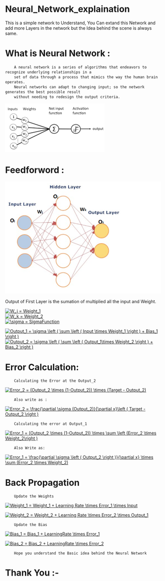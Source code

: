 # Neural_Network_explaination
This is a simple network to Understand, You Can extand this Network and add more Layers in the network but the Idea behind the scene is always same.  

# What is Neural Network :
        A neural network is a series of algorithms that endeavors to recognize underlying relationships in a
        set of data through a process that mimics the way the human brain operates. 
        Neural networks can adapt to changing input; so the network generates the best possible result 
        without needing to redesign the output criteria.
        
   ![](images/index.png)
  
# Feedforword :
  
![](images/neural_network.png)

Output of First Layer is the sumation of multiplied all the input and Weight.
   
<a href="https://www.codecogs.com/eqnedit.php?latex=\dpi{150}&space;W_j&space;=&space;Weight_1" target="_blank"><img src="https://latex.codecogs.com/gif.latex?\dpi{150}&space;W_j&space;=&space;Weight_1" title="W_j = Weight_1" /></a>  
<a href="https://www.codecogs.com/eqnedit.php?latex=\dpi{150}&space;W_k&space;=&space;Weight_2" target="_blank"><img src="https://latex.codecogs.com/gif.latex?\dpi{150}&space;W_k&space;=&space;Weight_2" title="W_k = Weight_2" /></a>   
<a href="https://www.codecogs.com/eqnedit.php?latex=\dpi{150}&space;\sigma&space;=&space;SigmaFunction" target="_blank"><img src="https://latex.codecogs.com/gif.latex?\dpi{150}&space;\sigma&space;=&space;SigmaFunction" title="\sigma = SigmaFunction" /></a>

<a href="https://www.codecogs.com/eqnedit.php?latex=\dpi{150}&space;Output_1&space;=&space;\sigma&space;\left&space;(&space;\sum&space;\left&space;(&space;Input&space;\times&space;Weight_1&space;\right&space;)&space;&plus;&space;Bias_1&space;\right&space;)" target="_blank"><img src="https://latex.codecogs.com/gif.latex?\dpi{150}&space;Output_1&space;=&space;\sigma&space;\left&space;(&space;\sum&space;\left&space;(&space;Input&space;\times&space;Weight_1&space;\right&space;)&space;&plus;&space;Bias_1&space;\right&space;)" title="Output_1 = \sigma \left ( \sum \left ( Input \times Weight_1 \right ) + Bias_1 \right )" /></a>
<a href="https://www.codecogs.com/eqnedit.php?latex=\dpi{150}&space;Output_2&space;=&space;\sigma&space;\left&space;(&space;\sum&space;\left&space;(&space;Output_1\times&space;Weight_2&space;\right&space;)&space;&plus;&space;Bias_2&space;\right&space;)" target="_blank"><img src="https://latex.codecogs.com/gif.latex?\dpi{150}&space;Output_2&space;=&space;\sigma&space;\left&space;(&space;\sum&space;\left&space;(&space;Output_1\times&space;Weight_2&space;\right&space;)&space;&plus;&space;Bias_2&space;\right&space;)" title="Output_2 = \sigma \left ( \sum \left ( Output_1\times Weight_2 \right ) + Bias_2 \right )" /></a>

# Error Calculation: 
        Calculating the Error at the Output_2
  
<a href="https://www.codecogs.com/eqnedit.php?latex=\dpi{150}&space;Error_2&space;=&space;(Output_2&space;\times&space;(1-Output_2))&space;\times&space;(Target&space;-&space;Output_2)" target="_blank"><img src="https://latex.codecogs.com/gif.latex?\dpi{150}&space;Error_2&space;=&space;(Output_2&space;\times&space;(1-Output_2))&space;\times&space;(Target&space;-&space;Output_2)" title="Error_2 = (Output_2 \times (1-Output_2)) \times (Target - Output_2)" /></a>

        Also write as :
<a href="https://www.codecogs.com/eqnedit.php?latex=\dpi{150}&space;Error_2&space;=&space;\frac{\partial&space;\sigma&space;(Output_2)}{\partial&space;x}\left&space;(&space;Target&space;-&space;Output_2&space;\right&space;)" target="_blank"><img src="https://latex.codecogs.com/gif.latex?\dpi{150}&space;Error_2&space;=&space;\frac{\partial&space;\sigma&space;(Output_2)}{\partial&space;x}\left&space;(&space;Target&space;-&space;Output_2&space;\right&space;)" title="Error_2 = \frac{\partial \sigma (Output_2)}{\partial x}\left ( Target - Output_2 \right )" /></a>
 
        Calculating the error at Output_1 
 
<a href="https://www.codecogs.com/eqnedit.php?latex=\dpi{150}&space;Error_1&space;=&space;(Output_2&space;\times&space;(1-Output_2))&space;\times&space;\sum&space;\left&space;(Error_2&space;\times&space;Weight_2\right&space;)" target="_blank"><img src="https://latex.codecogs.com/gif.latex?\dpi{150}&space;Error_1&space;=&space;(Output_2&space;\times&space;(1-Output_2))&space;\times&space;\sum&space;\left&space;(Error_2&space;\times&space;Weight_2\right&space;)" title="Error_1 = (Output_2 \times (1-Output_2)) \times \sum \left (Error_2 \times Weight_2\right )" /></a>

        Also Write as:
        
<a href="https://www.codecogs.com/eqnedit.php?latex=\dpi{150}&space;Error_1&space;=&space;\frac{\partial&space;\sigma&space;\left&space;(&space;Output_2&space;\right&space;)}{\partial&space;x}&space;\times&space;\sum&space;(Error_2&space;\times&space;Weight_2)" target="_blank"><img src="https://latex.codecogs.com/gif.latex?\dpi{150}&space;Error_1&space;=&space;\frac{\partial&space;\sigma&space;\left&space;(&space;Output_2&space;\right&space;)}{\partial&space;x}&space;\times&space;\sum&space;(Error_2&space;\times&space;Weight_2)" title="Error_1 = \frac{\partial \sigma \left ( Output_2 \right )}{\partial x} \times \sum (Error_2 \times Weight_2)" /></a>

# Back Propagation
        Update the Weights
   
<a href="https://www.codecogs.com/eqnedit.php?latex=\dpi{150}&space;Weight_1&space;=&space;Weight_1&space;&plus;&space;Learning&space;Rate&space;\times&space;Error_1&space;\times&space;Input" target="_blank"><img src="https://latex.codecogs.com/gif.latex?\dpi{150}&space;Weight_1&space;=&space;Weight_1&space;&plus;&space;Learning&space;Rate&space;\times&space;Error_1&space;\times&space;Input" title="Weight_1 = Weight_1 + Learning Rate \times Error_1 \times Input" /></a>
  

<a href="https://www.codecogs.com/eqnedit.php?latex=\dpi{150}&space;Weight_2&space;=&space;Weight_2&space;&plus;&space;Learning&space;Rate&space;\times&space;Error_2&space;\times&space;Output_1" target="_blank"><img src="https://latex.codecogs.com/gif.latex?\dpi{150}&space;Weight_2&space;=&space;Weight_2&space;&plus;&space;Learning&space;Rate&space;\times&space;Error_2&space;\times&space;Output_1" title="Weight_2 = Weight_2 + Learning Rate \times Error_2 \times Output_1" /></a>

        Update the Bias

<a href="https://www.codecogs.com/eqnedit.php?latex=\dpi{150}&space;Bias_1&space;=&space;Bias_1&space;&plus;&space;LearningRate&space;\times&space;Error_1" target="_blank"><img src="https://latex.codecogs.com/gif.latex?\dpi{150}&space;Bias_1&space;=&space;Bias_1&space;&plus;&space;LearningRate&space;\times&space;Error_1" title="Bias_1 = Bias_1 + LearningRate \times Error_1" /></a>


<a href="https://www.codecogs.com/eqnedit.php?latex=\dpi{150}&space;Bias_2&space;=&space;Bias_2&space;&plus;&space;LearningRate&space;\times&space;Error_2" target="_blank"><img src="https://latex.codecogs.com/gif.latex?\dpi{150}&space;Bias_2&space;=&space;Bias_2&space;&plus;&space;LearningRate&space;\times&space;Error_2" title="Bias_2 = Bias_2 + LearningRate \times Error_2" /></a>

        Hope you understand the Basic idea behind the Neural Network
        
# Thank You :-
